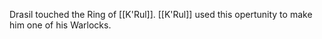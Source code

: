 Drasil touched the Ring of [[K'Rul]]. [[K'Rul]] used this opertunity to make him one of his Warlocks.